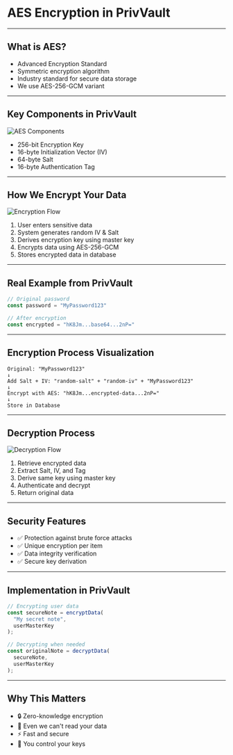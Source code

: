 # AES Encryption in PrivVault
---

## What is AES?
- Advanced Encryption Standard
- Symmetric encryption algorithm
- Industry standard for secure data storage
- We use AES-256-GCM variant
---

## Key Components in PrivVault
![AES Components](../images/aes-components.png)
- 256-bit Encryption Key
- 16-byte Initialization Vector (IV)
- 64-byte Salt
- 16-byte Authentication Tag
---

## How We Encrypt Your Data
![Encryption Flow](../images/encryption-flow.png)
1. User enters sensitive data
2. System generates random IV & Salt
3. Derives encryption key using master key
4. Encrypts data using AES-256-GCM
5. Stores encrypted data in database
---

## Real Example from PrivVault

```typescript
// Original password
const password = "MyPassword123"

// After encryption
const encrypted = "hK8Jm...base64...2nP="
```

---

## Encryption Process Visualization
```
Original: "MyPassword123"
↓
Add Salt + IV: "random-salt" + "random-iv" + "MyPassword123"
↓
Encrypt with AES: "hK8Jm...encrypted-data...2nP="
↓
Store in Database
```
---

## Decryption Process
![Decryption Flow](../images/decryption-flow.png)
1. Retrieve encrypted data
2. Extract Salt, IV, and Tag
3. Derive same key using master key
4. Authenticate and decrypt
5. Return original data
---

## Security Features
- ✅ Protection against brute force attacks
- ✅ Unique encryption per item
- ✅ Data integrity verification
- ✅ Secure key derivation
---

## Implementation in PrivVault
```typescript
// Encrypting user data
const secureNote = encryptData(
  "My secret note",
  userMasterKey
);

// Decrypting when needed
const originalNote = decryptData(
  secureNote,
  userMasterKey
);
```
---

## Why This Matters
- 🔒 Zero-knowledge encryption
- 🚫 Even we can't read your data
- ⚡ Fast and secure
- 🔑 You control your keys
